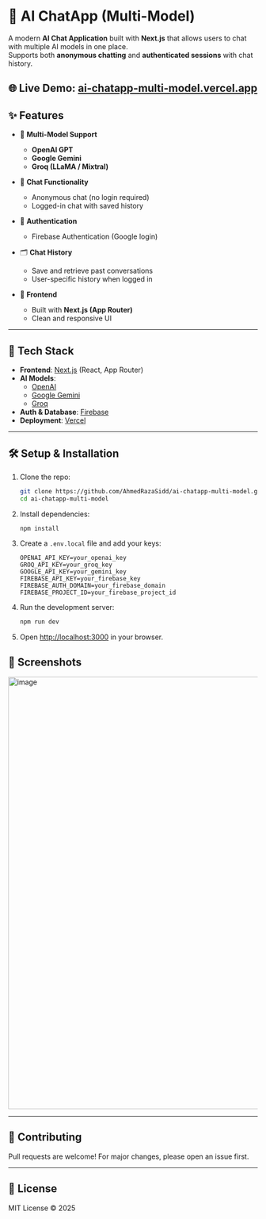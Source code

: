 
# 🤖 AI ChatApp (Multi-Model)

A modern **AI Chat Application** built with **Next.js** that allows users to chat with multiple AI models in one place.  
Supports both **anonymous chatting** and **authenticated sessions** with chat history.  

🌐 **Live Demo**: [ai-chatapp-multi-model.vercel.app](https://ai-chatapp-multi-model.vercel.app/)
---

## ✨ Features

- 🔄 **Multi-Model Support**  
   - **OpenAI GPT**  
   - **Google Gemini**  
   - **Groq (LLaMA / Mixtral)**  

- 💬 **Chat Functionality**  
   - Anonymous chat (no login required)  
   - Logged-in chat with saved history  

- 🔐 **Authentication**  
   - Firebase Authentication (Google login)  

- 🗂 **Chat History**  
   - Save and retrieve past conversations  
   - User-specific history when logged in  

- 🎨 **Frontend**  
   - Built with **Next.js (App Router)**  
   - Clean and responsive UI  

---

## 🚀 Tech Stack

- **Frontend**: [Next.js](https://nextjs.org/) (React, App Router)  
- **AI Models**:  
  - [OpenAI](https://platform.openai.com/)  
  - [Google Gemini](https://ai.google.dev/)  
  - [Groq](https://groq.com/)  
- **Auth & Database**: [Firebase](https://firebase.google.com/)  
- **Deployment**: [Vercel](https://vercel.com/)  

---

## 🛠 Setup & Installation

1. Clone the repo:  
   ```bash
   git clone https://github.com/AhmedRazaSidd/ai-chatapp-multi-model.git
   cd ai-chatapp-multi-model
   ```

2. Install dependencies:  
   ```bash
   npm install
   ```

3. Create a `.env.local` file and add your keys:  
   ```env
   OPENAI_API_KEY=your_openai_key
   GROQ_API_KEY=your_groq_key
   GOOGLE_API_KEY=your_gemini_key
   FIREBASE_API_KEY=your_firebase_key
   FIREBASE_AUTH_DOMAIN=your_firebase_domain
   FIREBASE_PROJECT_ID=your_firebase_project_id
   ```

4. Run the development server:  
   ```bash
   npm run dev
   ```

5. Open [http://localhost:3000](http://localhost:3000) in your browser.  


## 📸 Screenshots  

<img width="1920" height="872" alt="image" src="https://github.com/user-attachments/assets/918d37ae-a07d-492c-8495-42475070f48d" />

---

## 🙌 Contributing  

Pull requests are welcome! For major changes, please open an issue first.  

---

## 📄 License  

MIT License © 2025  
